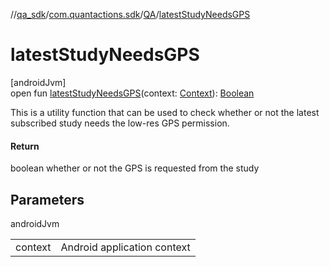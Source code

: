 //[qa_sdk](../../../index.md)/[com.quantactions.sdk](../index.md)/[QA](index.md)/[latestStudyNeedsGPS](latest-study-needs-g-p-s.md)

# latestStudyNeedsGPS

[androidJvm]\
open fun [latestStudyNeedsGPS](latest-study-needs-g-p-s.md)(context: [Context](https://developer.android.com/reference/kotlin/android/content/Context.html)): [Boolean](https://developer.android.com/reference/kotlin/java/lang/Boolean.html)

This is a utility function that can be used to check whether or not the latest subscribed study needs the low-res GPS permission.

#### Return

boolean whether or not the GPS is requested from the study

## Parameters

androidJvm

| | |
|---|---|
| context | Android application context |
